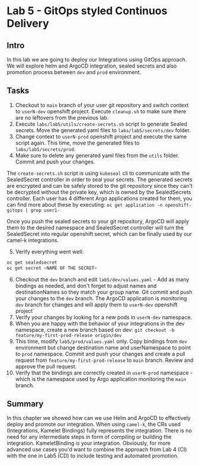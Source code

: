# Lab 5 - GitOps styled Continuos Delivery

## Intro

In this lab we are going to deploy our Integrations using GitOps approach. We will explore helm and ArgoCD integration, sealed secrets and also promotion process between `dev` and `prod` environment.

## Tasks

 
1) Checkout to `main` branch of your user git repository and switch context to `userN-dev` openshift project. Execute `cleanup.sh` to make sure there are no leftovers from the previous lab.
2) Execute `labs/lab5/utils/create-secrets.sh` script to generate Sealed secrets. Move the generated yaml files to `labs/lab5/secrets/dev` folder.
3) Change context to `userN-prod` openshift project and execute the same script again. This time, move the generated files to `labs/lab5/secrets/prod`.
4) Make sure to delete any generated yaml files from the `utils` folder. Commit and push your changes.

The `create-secrets.sh` script is using `kubeseal` cli to communicate with the SealedSecret controller in order to seal your secrets. The generated secrets are encrypted and can be safely stored to the git repository since they can't be decrypted without the private key, which is owned by the SealedSecrets controller. Each user has 4 different Argo applications created for them, you can find more about these by executing:
`oc get application -n openshift-gitops | grep user1-`

Once you push the sealed secrets to your git repository, ArgoCD will apply them to the desired namespace and SealedSecret controller will turn the SealedSecret into regular openshift secret, which can be finally used by our camel-k integrations.

5) Verify everything went well:
 ```bash
 oc get sealedsecret
 oc get secret <NAME OF THE SECRET>
 ```

 6) Checkout the `dev` branch and edit `lab5/dev/values.yaml` - Add as many bindings as needed, and don't forget to adjust names and destinationNames so they match your group name. Git commit and push your changes to the `dev` branch. The ArgoCD application is monitoring `dev` branch for changes and will apply them to `userN-dev` openshift project`
 7) Verify your changes by looking for a new pods in `userN-dev` namespace.
 8) When you are happy with the behavior of your integrations in the dev namespace, create a new branch based on dev: `git checkout -b feature/my-first-prod-release origin/dev`
 9) This time, modify `lab5/prod/values.yaml` only. Copy bindings from `dev` environment but change destination name and userNamespace to point to `prod` namespace. Commit and push your changes and create a pull request from `feature/my-first-prod-release` to `main` branch. Review and approve the pull request.
 10)  Verify that the bindings are correctly created in `userN-prod` namespace - which is the namespace used by Argo application monitoring the `main` branch.

## Summary

In this chapter we showed how can we use Helm and ArgoCD to effectively deploy and promote our integration. When using `camel-k`, the CRs used (Integrations, Kamelet Bindings) fully represents the integration. There is no need for any intermediate steps in form of compiling or building the integration. KameletBinding _is_ your integration. Obviously, for more advanced use cases you'd want to combine the approach from Lab 4 (CI) with the one in Lab5 (CD) to include testing and automated promotion.